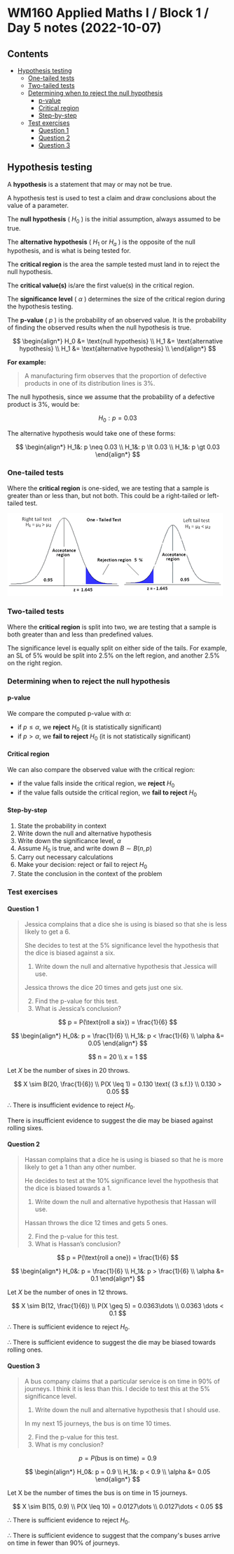 # WM160 Applied Maths I / Block 1 / Day 5 notes (2022-10-07) <!-- omit in toc -->

## Contents <!-- omit in toc -->

- [Hypothesis testing](#hypothesis-testing)
  - [One-tailed tests](#one-tailed-tests)
  - [Two-tailed tests](#two-tailed-tests)
  - [Determining when to reject the null hypothesis](#determining-when-to-reject-the-null-hypothesis)
    - [p-value](#p-value)
    - [Critical region](#critical-region)
    - [Step-by-step](#step-by-step)
  - [Test exercises](#test-exercises)
    - [Question 1](#question-1)
    - [Question 2](#question-2)
    - [Question 3](#question-3)

## Hypothesis testing

A **hypothesis** is a statement that may or may not be true.

A hypothesis test is used to test a claim and draw conclusions about the value of a parameter.

The **null hypothesis** ( $H_0$ ) is the initial assumption, always assumed to be true.

The **alternative hypothesis** ( $H_1$ or $H_a$ ) is the opposite of the null hypothesis, and is what is being tested for.

The **critical region** is the area the sample tested must land in to reject the null hypothesis.

The **critical value(s)** is/are the first value(s) in the critical region.

The **significance level** ( $\alpha$ ) determines the size of the critical region during the hypothesis testing.

The **p-value** ( $p$ ) is the probability of an observed value. It is the probability of finding the observed results when the null hypothesis is true.

$$
\begin{align*}
H_0 &= \text{null hypothesis} \\
H_1 &= \text{alternative hypothesis} \\
H_1 &= \text{alternative hypothesis} \\
\end{align*}
$$

**For example:**

> A manufacturing firm observes that the proportion of defective products in one of its distribution lines is 3%.

The null hypothesis, since we assume that the probability of a defective product is 3%, would be:

$$
H_0: p = 0.03
$$

The alternative hypothesis would take one of these forms:

$$
\begin{align*}
H_1&: p \neq 0.03 \\
H_1&: p \lt 0.03 \\
H_1&: p \gt 0.03
\end{align*}
$$

### One-tailed tests

Where the **critical region** is one-sided, we are testing that a sample is greater than or less than, but not both. This could be a right-tailed or left-tailed test.

![](./one%20tailed%20test.png)

### Two-tailed tests

Where the **critical region** is split into two, we are testing that a sample is both greater than and less than predefined values.

The significance level is equally split on either side of the tails. For example, an SL of $5\%$ would be split into $2.5\%$ on the left region, and another $2.5\%$ on the right region.

### Determining when to reject the null hypothesis

#### p-value

We compare the computed p-value with $\alpha$:

- if $p \leq \alpha$, we **reject** $H_0$ (it is statistically significant)
- if $p \gt \alpha$, we **fail to reject** $H_0$ (it is not statistically significant)

#### Critical region

We can also compare the observed value with the critical region:

- if the value falls inside the critical region, we **reject** $H_0$
- if the value falls outside the critical region, we **fail to reject** $H_0$

#### Step-by-step

1. State the probability in context
2. Write down the null and alternative hypothesis
3. Write down the significance level, $\alpha$
4. Assume $H_0$ is true, and write down $B \sim B(n, p)$
5. Carry out necessary calculations
6. Make your decision: reject or fail to reject $H_0$
7. State the conclusion in the context of the problem

### Test exercises

#### Question 1

> Jessica complains that a dice she is using is biased so that she is less likely to get a 6.
>
> She decides to test at the 5% significance level the hypothesis that the dice is biased against a six.
>
> 1. Write down the null and alternative hypothesis that Jessica will use.
>
> Jessica throws the dice 20 times and gets just one six.
>
> 2. Find the p-value for this test.
> 3. What is Jessica’s conclusion?

$$
p = P(\text{roll a six}) = \frac{1}{6}
$$

$$
\begin{align*}
H_0&: p = \frac{1}{6} \\
H_1&: p < \frac{1}{6} \\
\alpha &= 0.05
\end{align*}
$$

$$
n = 20 \\
x = 1
$$

Let $X$ be the number of sixes in 20 throws.

$$
X \sim B(20, \frac{1}{6}) \\
P(X \leq 1) = 0.130 \text{ (3 s.f.)} \\
0.130 > 0.05
$$

$\therefore$ There is insufficient evidence to reject $H_0$.

There is insufficient evidence to suggest the die may be biased against rolling sixes.

#### Question 2

> Hassan complains that a dice he is using is biased so that he is more likely to get a 1 than any other number.
>
> He decides to test at the 10% significance level the hypothesis that the dice is biased towards a 1.
>
> 1. Write down the null and alternative hypothesis that Hassan will use.
>
> Hassan throws the dice 12 times and gets 5 ones.
>
> 2. Find the p-value for this test.
> 3. What is Hassan’s conclusion?

$$
p = P(\text{roll a one}) = \frac{1}{6}
$$

$$
\begin{align*}
H_0&: p = \frac{1}{6} \\
H_1&: p > \frac{1}{6} \\
\alpha &= 0.1
\end{align*}
$$

Let $X$ be the number of ones in 12 throws.

$$
X \sim B(12, \frac{1}{6}) \\
P(X \geq 5) = 0.0363\dots \\
0.0363 \dots < 0.1
$$

$\therefore$ There is sufficient evidence to reject $H_0$.

$\therefore$ There is sufficient evidence to suggest the die may be biased towards rolling ones.

#### Question 3

> A bus company claims that a particular service is on time in 90% of journeys. I think it is less than this. I decide to test this at the 5% significance level.
>
> 1. Write down the null and alternative hypothesis that I should use.
> 
> In my next 15 journeys, the bus is on time 10 times.
> 
> 2. Find the p-value for this test.
> 3. What is my conclusion?

$$
p = P(\text{bus is on time}) = 0.9
$$

$$
\begin{align*}
H_0&: p = 0.9 \\
H_1&: p < 0.9 \\
\alpha &= 0.05
\end{align*}
$$

Let X be the number of times the bus is on time in 15 journeys.

$$
X \sim B(15, 0.9) \\
P(X \leq 10) = 0.0127\dots \\
0.0127\dots < 0.05
$$

$\therefore$ There is sufficient evidence to reject $H_0$.

$\therefore$ There is sufficient evidence to suggest that the company's buses arrive on time in fewer than 90% of journeys.

